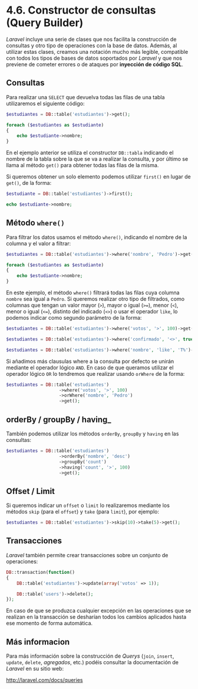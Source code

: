 # 4.6. Constructor de consultas (Query Builder)

_Laravel_ incluye una serie de clases que nos facilita la construcción de consultas y otro tipo de operaciones con la base de datos. Además, al utilizar estas clases, creamos una notación mucho más legible, compatible con todos los tipos de bases de datos soportados por _Laravel_ y que nos previene de cometer errores o de ataques por **inyección de código SQL**.

## Consultas

Para realizar una `SELECT` que devuelva todas las filas de una tabla utilizaremos el siguiente código:

```php
$estudiantes = DB::table('estudiantes')->get();

foreach ($estudiantes as $estudiante)
{
    echo $estudiante->nombre;
}
```

En el ejemplo anterior se utiliza el constructor `DB::tabla` indicando el nombre de la tabla sobre la que se va a realizar la consulta, y por último se llama al método `get()` para obtener todas las filas de la misma.

Si queremos obtener un solo elemento podemos utilizar `first()` en lugar de `get()`, de la forma:

```php
$estudiante = DB::table('estudiantes')->first();

echo $estudiante->nombre;
```

## Método `where()`

Para filtrar los datos usamos el método `where()`, indicando el nombre de la columna y el valor a filtrar:

```php
$estudiantes = DB::table('estudiantes')->where('nombre', 'Pedro')->get();

foreach ($estudiantes as $estudiante)
{
    echo $estudiante->nombre;
}
```

En este ejemplo, el método `where()` filtrará todas las filas cuya columna `nombre` sea igual a `Pedro`. Si queremos realizar otro tipo de filtrados, como columnas que tengan un valor mayor (`>`), mayor o igual (`>=`), menor (`<`), menor o igual (`<=`), distinto del indicado (`<>`) o usar el operador `like`, lo podemos indicar como segundo parámetro de la forma:

```php
$estudiantes = DB::table('estudiantes')->where('votos', '>', 100)->get();

$estudiantes = DB::table('estudiantes')->where('confirmado', '<>', true)->get();

$estudiantes = DB::table('estudiantes')->where('nombre', 'like', 'T%')->get();
```
Si añadimos más clausulas where a la consulta por defecto se unirán mediante el operador lógico `AND`. En caso de que queramos utilizar el operador lógico `OR` lo tendremos que realizar usando `orWhere` de la forma:
```php
$estudiantes = DB::table('estudiantes')
                    ->where('votos', '>', 100)
                    ->orWhere('nombre', 'Pedro')
                    ->get();
```

## orderBy / groupBy / having_

También podemos utilizar los métodos `orderBy`, `groupBy` y `having` en las consultas:
```php
$estudiantes = DB::table('estudiantes')
                    ->orderBy('nombre', 'desc')
                    ->groupBy('count')
                    ->having('count', '>', 100)
                    ->get();
```

## Offset / Limit

Si queremos indicar un `offset` o `limit` lo realizaremos mediante los métodos `skip` (para el `offset`) y `take` (para `limit`), por ejemplo:

```php
$estudiantes = DB::table('estudiantes')->skip(10)->take(5)->get();
```

## Transacciones

_Laravel_ también permite crear transacciones sobre un conjunto de operaciones:

```php
DB::transaction(function()
{
    DB::table('estudiantes')->update(array('votos' => 1));

    DB::table('users')->delete();
});
```

En caso de que se produzca cualquier excepción en las operaciones que se realizan en la transacción se desharían todos los cambios aplicados hasta ese momento de forma automática.

## Más informacion

Para más información sobre la construcción de _Querys_ (`join`, `insert`, `update`, `delete`, _agregados_, etc.) podéis consultar la documentación de _Laravel_ en su sitio web:

http://laravel.com/docs/queries
